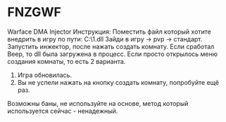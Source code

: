 # FNZGWF
Warface DMA Injector
Инструкция:
Поместить файл который хотите внедрить в игру по пути: C:\1.dll
Зайди в игру -> pvp -> стандарт.
Запустить инжектор, после нажать создать комнату.
Если сработал Beep, то dll была загружена в процесс.
Если просто открылось меню создания комнаты, то есть 2 варианта.
1. Игра обновилась.
2. Вы не успели нажать на кнопку создать комнату, попробуйте ещё раз.

Возможны баны, не используйте на основе, метод который используется сейчас - ненадежный.
